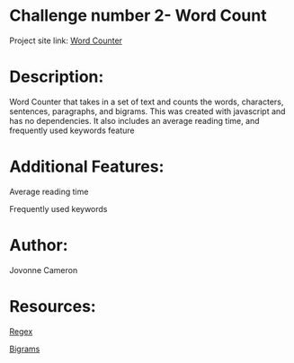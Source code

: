 # Challenge number 2- Word Count

Project site link: [Word Counter](https://js-word-counter.netlify.app)

# Description: 
Word Counter that takes in a set of text and counts the words, characters, sentences, paragraphs, and bigrams. This was created with javascript and has no dependencies. It also includes an average reading time, and frequently used keywords feature

# Additional Features:

Average reading time

Frequently used keywords

# Author:

Jovonne Cameron

# Resources:
[Regex](https://developer.mozilla.org/en-US/docs/Web/JavaScript/Guide/Regular_Expressions)

[Bigrams](https://gist.github.com/lydell/c439049abac2c9226e53)

